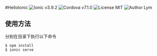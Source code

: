 #HelloIonic
![Ionic v3.9.2](https://img.shields.io/badge/Ionic-v3.9.2-green.svg)
![Cordova v7.1.0](https://img.shields.io/badge/Cordova-v7.1.0-green.svg)
![License MIT](https://img.shields.io/badge/license-MIT-blue.svg)
![Author Lym](https://img.shields.io/badge/author-Lym-blue.svg)

使用方法
---

分别在目录下执行以下命令

	$ npm install
	$ ionic serve